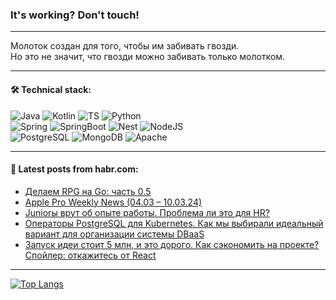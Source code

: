 ### It's working? Don't touch!

---
Молоток создан для того, чтобы им забивать гвозди. <br>
Но это не значит, что гвозди можно забивать только молотком.

---

#### 🛠️ Technical stack:

![Java](https://img.shields.io/badge/Java-informational?logo=Oracle&style=flat&logoColor=white&color=FF4500)
![Kotlin](https://img.shields.io/badge/Kotlin-informational?logo=Kotlin&style=flat&logoColor=white&color=774D97)
![TS](https://img.shields.io/badge/TypeScript-informational?logo=typeScript&style=flat&logoColor=black&color=017acc)
![Python](https://img.shields.io/badge/Python-informational?logo=Python&style=flat&logoColor=black&color=ffdd54) <br>
![Spring](https://img.shields.io/badge/Spring-informational?logo=Spring&style=flat&logoColor=white&color=6DB33F) 
![SpringBoot](https://img.shields.io/badge/SpringBoot-informational?logo=SpringBoot&style=flat&logoColor=white&color=6DB33F)
![Nest](https://img.shields.io/badge/NestJS-informational?logo=NestJS&style=flat&logoColor=white&color=E0234E) 
![NodeJS](https://img.shields.io/badge/NodeJS-informational?logo=node.js&style=flat&logoColor=white&color=70A760)<br>
![PostgreSQL](https://img.shields.io/badge/PostgreSQL-informational?logo=PostgreSQL&style=flat&logoColor=white&color=DAA520)
![MongoDB](https://img.shields.io/badge/MongoDB-informational?logo=MongoDB&style=flat&logoColor=white&color=870000)
![Apache](https://img.shields.io/badge/Apache-informational?logo=apache&style=flat&logoColor=white&color=f74e28)

___  

#### 💬 Latest posts from habr.com:

<!-- BLOG-POST-LIST:START -->
- [Делаем RPG на Go: часть 0.5](https://habr.com/ru/articles/799497/?utm_source=habrahabr&utm_medium=rss&utm_campaign=799497)
- [Apple Pro Weekly News &lpar;04.03 – 10.03.24&rpar;](https://habr.com/ru/articles/799525/?utm_source=habrahabr&utm_medium=rss&utm_campaign=799525)
- [Juniorы врут об опыте работы. Проблема ли это для HR?](https://habr.com/ru/articles/799513/?utm_source=habrahabr&utm_medium=rss&utm_campaign=799513)
- [Операторы PostgreSQL для Kubernetes. Как мы выбирали идеальный вариант для организации системы DBaaS](https://habr.com/ru/companies/amvera/articles/799187/?utm_source=habrahabr&utm_medium=rss&utm_campaign=799187)
- [Запуск идеи стоит 5 млн, и это дорого. Как сэкономить на проекте? Спойлер: откажитесь от React](https://habr.com/ru/articles/799481/?utm_source=habrahabr&utm_medium=rss&utm_campaign=799481)
<!-- BLOG-POST-LIST:END -->

---
[![Top Langs](https://github-readme-stats-git-master-advtsetting-gmailcom.vercel.app/api/top-langs/?username=zloylis&langs_count=10&hide_title=false&title_color=e6edf3&size_weight=0.5&count_weight=0.5&layout=compact&hide_border=true&theme=dracula)](https://github.com/zloylis)
<!--![GitHub stats](https://github-readme-stats-git-master-advtsetting-gmailcom.vercel.app/api?username=zloylis&show_icons=true&hide_border=true&theme=dracula&hide_title=true&include_all_commits=true&count_private=true&hide=contribs&hide_rank=true)-->
